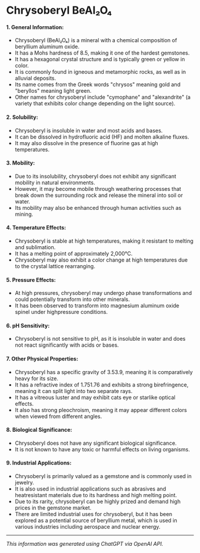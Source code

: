 # Chrysoberyl BeAl₂O₄
#### 1. General Information:
* Chrysoberyl (BeAl₂O₄) is a mineral with a chemical composition of beryllium aluminum oxide.
* It has a Mohs hardness of 8.5, making it one of the hardest gemstones.
* It has a hexagonal crystal structure and is typically green or yellow in color.
* It is commonly found in igneous and metamorphic rocks, as well as in alluvial deposits.
* Its name comes from the Greek words "chrysos" meaning gold and "beryllos" meaning light green.
* Other names for chrysoberyl include "cymophane" and "alexandrite" (a variety that exhibits color change depending on the light source).
#### 2. Solubility:
* Chrysoberyl is insoluble in water and most acids and bases.
* It can be dissolved in hydrofluoric acid (HF) and molten alkaline fluxes.
* It may also dissolve in the presence of fluorine gas at high temperatures.
#### 3. Mobility:
* Due to its insolubility, chrysoberyl does not exhibit any significant mobility in natural environments.
* However, it may become mobile through weathering processes that break down the surrounding rock and release the mineral into soil or water.
* Its mobility may also be enhanced through human activities such as mining.
#### 4. Temperature Effects:
* Chrysoberyl is stable at high temperatures, making it resistant to melting and sublimation.
* It has a melting point of approximately 2,000°C.
* Chrysoberyl may also exhibit a color change at high temperatures due to the crystal lattice rearranging.
#### 5. Pressure Effects:
* At high pressures, chrysoberyl may undergo phase transformations and could potentially transform into other minerals.
* It has been observed to transform into magnesium aluminum oxide spinel under highpressure conditions.
#### 6. pH Sensitivity:
* Chrysoberyl is not sensitive to pH, as it is insoluble in water and does not react significantly with acids or bases.
#### 7. Other Physical Properties:
* Chrysoberyl has a specific gravity of 3.53.9, meaning it is comparatively heavy for its size.
* It has a refractive index of 1.751.76 and exhibits a strong birefringence, meaning it can split light into two separate rays.
* It has a vitreous luster and may exhibit cats eye or starlike optical effects.
* It also has strong pleochroism, meaning it may appear different colors when viewed from different angles.
#### 8. Biological Significance:
* Chrysoberyl does not have any significant biological significance.
* It is not known to have any toxic or harmful effects on living organisms.
#### 9. Industrial Applications:
* Chrysoberyl is primarily valued as a gemstone and is commonly used in jewelry.
* It is also used in industrial applications such as abrasives and heatresistant materials due to its hardness and high melting point.
* Due to its rarity, chrysoberyl can be highly prized and demand high prices in the gemstone market.
* There are limited industrial uses for chrysoberyl, but it has been explored as a potential source of beryllium metal, which is used in various industries including aerospace and nuclear energy.
______________________________________________________________
*This information was generated using ChatGPT via OpenAI API.*
